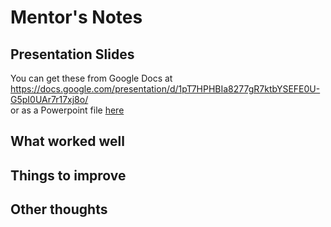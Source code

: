 # Mentor's Notes

## Presentation Slides

You can get these from Google Docs at <br/>
https://docs.google.com/presentation/d/1pT7HPHBIa8277gR7ktbYSEFE0U-G5pI0UAr7r17xj8o/<br/>
or as a Powerpoint file [here](./CYF_DB_2.pptx)

## What worked well

## Things to improve

## Other thoughts
